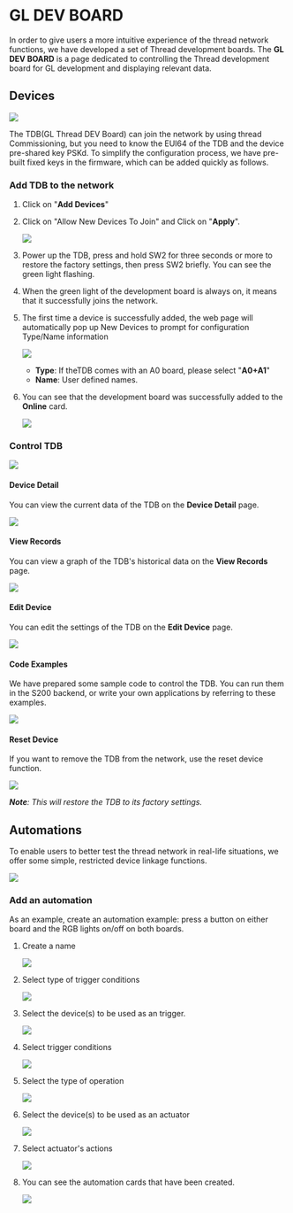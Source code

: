 # GL DEV BOARD

In order to give users a more intuitive experience of the thread network functions, we have developed a set of Thread development boards. The **GL DEV BOARD** is a page dedicated to controlling the Thread development board for GL development and displaying relevant data.

## Devices

![](https://static.gl-inet.com/docs-iot/en/dev-board-web-guide/Devices.png)

The TDB(GL Thread DEV Board) can join the network by using thread Commissioning, but you need to know the EUI64 of the TDB and the device pre-shared key PSKd. To simplify the configuration process, we have pre-built fixed keys in the firmware, which can be added quickly as follows.

### Add TDB to the network

1. Click on "**Add Devices**"

2. Click on "Allow New Devices To Join" and Click on "**Apply**".

    ![](https://static.gl-inet.com/docs-iot/en/dev-board-web-guide/add-dev.png)

3. Power up the TDB, press and hold SW2 for three seconds or more to restore the factory settings, then press SW2 briefly. You can see the green light flashing.

4. When the green light of the development board is always on, it means that it successfully joins the network.

5. The first time a device is successfully added, the web page will automatically pop up New Devices to prompt for configuration Type/Name information

    ![](https://static.gl-inet.com/docs-iot/en/dev-board-web-guide/New-Devices.png)

    - **Type**: If theTDB comes with an A0 board, please select "**A0+A1**"
    - **Name**: User defined names.

6. You can see that the development board was successfully added to the **Online** card.

    ![](https://static.gl-inet.com/docs-iot/en/dev-board-web-guide/dev-online.png)

### Control TDB

![](https://static.gl-inet.com/docs-iot/en/dev-board-web-guide/Control-TDB.png)

#### Device Detail

You can view the current data of the TDB on the **Device Detail** page.

![](https://static.gl-inet.com/docs-iot/en/dev-board-web-guide/Device-Detail.png)

#### View Records

You can view a graph of the TDB's historical data on the **View Records** page.

![](https://static.gl-inet.com/docs-iot/en/dev-board-web-guide/View-Records.png)

#### Edit Device

You can edit the settings of the TDB on the **Edit Device** page.

![](https://static.gl-inet.com/docs-iot/en/dev-board-web-guide/Edit-Device.png)

#### Code Examples

We have prepared some sample code to control the TDB. You can run them in the S200 backend, or write your own applications by referring to these examples.

![](https://static.gl-inet.com/docs-iot/en/dev-board-web-guide/Code-Examples.png)

#### Reset Device

If you want to remove the TDB from the network, use the reset device function. 

![](https://static.gl-inet.com/docs-iot/en/dev-board-web-guide/Reset-Device.png)

***Note**: This will restore the TDB to its factory settings.*

## Automations

To enable users to better test the thread network in real-life situations, we offer some simple, restricted device linkage functions.

![](https://static.gl-inet.com/docs-iot/en/dev-board-web-guide/Automations.png)

### Add an automation

As an example, create an automation example: press a button on either board and the RGB lights on/off on both boards.

1. Create a name

    ![](https://static.gl-inet.com/docs-iot/en/dev-board-web-guide/name.png)

2. Select type of trigger conditions

    ![](https://static.gl-inet.com/docs-iot/en/dev-board-web-guide/type-of-trigger-conditions.png)

3. Select the device(s) to be used as an trigger.

    ![](https://static.gl-inet.com/docs-iot/en/dev-board-web-guide/trigger.png)

4. Select trigger conditions

    ![](https://static.gl-inet.com/docs-iot/en/dev-board-web-guide/trigger%20conditions.png)

5. Select the type of operation

    ![](https://static.gl-inet.com/docs-iot/en/dev-board-web-guide/type-of-operation.png)

6. Select the device(s) to be used as an actuator

    ![](https://static.gl-inet.com/docs-iot/en/dev-board-web-guide/actuator.png)

7. Select actuator's actions

    ![](https://static.gl-inet.com/docs-iot/en/dev-board-web-guide/actuator%27s-actions.png)

8. You can see the automation cards that have been created.

    ![](https://static.gl-inet.com/docs-iot/en/dev-board-web-guide/auto-created.png)






